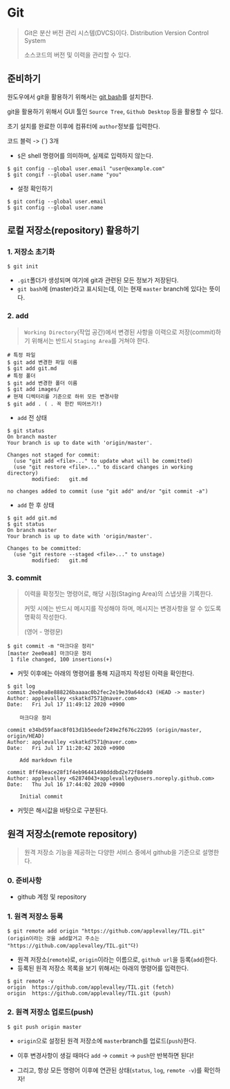 # Git

> Git은 분산 버전 관리 시스템(DVCS)이다. Distribution Version Control System
>
> 소스코드의 버전 및 이력을 관리할 수 있다.



## 준비하기

원도우에서 git을 활용하기 위해서는 [git bash](https://git-scm.com/downloads)를 설치한다. 

git을 활용하기 위해서 GUI 툴인 `Source Tree`, `Github Desktop` 등을 활용할 수 있다.

초기 설치를 완료한 이후에 컴퓨터에 `author`정보를 입력한다.

코드 블럭 -> (`) 3개

* `$`은 shell 명령어를 의미하며, 실제로 입력하지 않는다. 

```shell
$ git config --global user.email "user@example.com"
$ git congif --global user.name "you"
```

* 설정 확인하기

```shell
$ git config --global user.email
$ git config --global user.name
```



## 로컬 저장소(repository) 활용하기

### 1. 저장소 초기화

```shell
$ git init
```

* `.git`폴더가 생성되며 여기에 git과 관련된 모든 정보가 저장된다.
* `git bash`에 (master)라고 표시되는데, 이는 현재 `master` branch에 있다는 뜻이다.



### 2. add

> `Working Directory`(작업 공간)에서 변경된 사항을 이력으로 저장(commit)하기 위해서는 반드시 `Staging Area`를 거쳐야 한다.

```shell
# 특정 파일
$ git add 변경한 파일 이름
$ git add git.md
# 특정 폴더
$ git add 변경한 폴더 이름
$ git add images/
# 현재 디렉터리를 기준으로 하위 모든 변경사항
$ git add . ( . 꼭 한칸 띄어쓰기!)
```

* `add` 전 상태

```shell
$ git status
On branch master
Your branch is up to date with 'origin/master'.

Changes not staged for commit:
  (use "git add <file>..." to update what will be committed)
  (use "git restore <file>..." to discard changes in working directory)
        modified:   git.md

no changes added to commit (use "git add" and/or "git commit -a")
```

* `add` 한 후 상태

```shell
$ git add git.md
$ git status
On branch master
Your branch is up to date with 'origin/master'.

Changes to be committed:
  (use "git restore --staged <file>..." to unstage)
        modified:   git.md
```



### 3. commit

> 이력을 확정짓는 명령어로, 해당 시점(Staging Area)의 스냅샷을 기록한다. 
>
> 커밋 시에는 반드시 메시지를 작성해야 하며, 메시지는 변경사항을 알 수 있도록 명확히 작성한다.
>
> (영어 - 명령문)

```shell
$ git commit -m "마크다운 정리"
[master 2ee0ea8] 마크다운 정리
 1 file changed, 100 insertions(+)
```

* 커밋 이후에는 아래의 명령어를 통해 지금까지 작성된 이력을 확인한다.

```shell
$ git log
commit 2ee0ea8e888226baaaac0b2fec2e19e39a64dc43 (HEAD -> master)
Author: applevalley <skatkd7571@naver.com>
Date:   Fri Jul 17 11:49:12 2020 +0900

    마크다운 정리

commit e34bd59faac8f013d1b5eedef249e2f676c22b95 (origin/master, origin/HEAD)
Author: applevalley <skatkd7571@naver.com>
Date:   Fri Jul 17 11:20:42 2020 +0900

    Add markdown file

commit 8ff49eace28f1f4eb96441498dddbd2e72f8de80
Author: applevalley <62874043+applevalley@users.noreply.github.com>
Date:   Thu Jul 16 17:44:02 2020 +0900

    Initial commit
```

* 커밋은 해시값을 바탕으로 구분된다.



## 원격 저장소(remote repository)

> 원격 저장소 기능을 제공하는 다양한 서비스 중에서 github을 기준으로 설명한다.

### 0. 준비사항

* github 계정 및 repository

### 1. 원격 저장소 등록

```shell
$ git remote add origin "https://github.com/applevalley/TIL.git"
(origin이라는 것을 add할거고 주소는 "https://github.com/applevalley/TIL.git"다)
```

- 원격 저장소(`remote`)로, `origin`이라는 이름으로, `github url`을 등록(`add`)한다.
- 등록된 원격 저장소 목록을 보기 위해서는 아래의 명령어를 입력한다. 

```shell
$ git remote -v
origin  https://github.com/applevalley/TIL.git (fetch)
origin  https://github.com/applevalley/TIL.git (push)
```

### 2. 원격 저장소 업로드(push)

```shell
$ git push origin master
```

- `origin`으로 설정된 원격 저장소에 `master`branch를 업로드(`push`)한다.

- 이후 변경사항이 생길 때마다 `add` -> `commit` -> `push`만 반복하면 된다!
- 그리고,  항상 모든 명령어 이후에 연관된 상태(`status`, `log`, `remote -v`)를 확인하자!